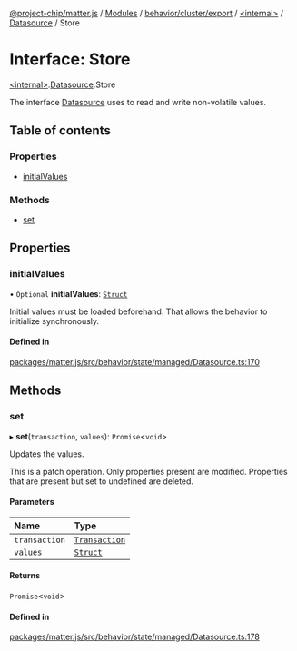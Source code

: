 [@project-chip/matter.js](../README.md) / [Modules](../modules.md) / [behavior/cluster/export](../modules/behavior_cluster_export.md) / [\<internal\>](../modules/behavior_cluster_export._internal_.md) / [Datasource](../modules/behavior_cluster_export._internal_.Datasource.md) / Store

# Interface: Store

[\<internal\>](../modules/behavior_cluster_export._internal_.md).[Datasource](../modules/behavior_cluster_export._internal_.Datasource.md).Store

The interface [Datasource](../modules/behavior_cluster_export._internal_.md#datasource) uses to read and write non-volatile
values.

## Table of contents

### Properties

- [initialValues](behavior_cluster_export._internal_.Datasource.Store.md#initialvalues)

### Methods

- [set](behavior_cluster_export._internal_.Datasource.Store.md#set)

## Properties

### initialValues

• `Optional` **initialValues**: [`Struct`](../modules/behavior_cluster_export._internal_.md#struct)

Initial values must be loaded beforehand.  That allows the behavior to initialize synchronously.

#### Defined in

[packages/matter.js/src/behavior/state/managed/Datasource.ts:170](https://github.com/project-chip/matter.js/blob/558e12c94a201592c28c7bc0743705360b3e5ca6/packages/matter.js/src/behavior/state/managed/Datasource.ts#L170)

## Methods

### set

▸ **set**(`transaction`, `values`): `Promise`\<`void`\>

Updates the values.

This is a patch operation.  Only properties present are modified. Properties that are present but set to
undefined are deleted.

#### Parameters

| Name | Type |
| :------ | :------ |
| `transaction` | [`Transaction`](behavior_export._internal_.Transaction-1.md) |
| `values` | [`Struct`](../modules/behavior_cluster_export._internal_.md#struct) |

#### Returns

`Promise`\<`void`\>

#### Defined in

[packages/matter.js/src/behavior/state/managed/Datasource.ts:178](https://github.com/project-chip/matter.js/blob/558e12c94a201592c28c7bc0743705360b3e5ca6/packages/matter.js/src/behavior/state/managed/Datasource.ts#L178)
